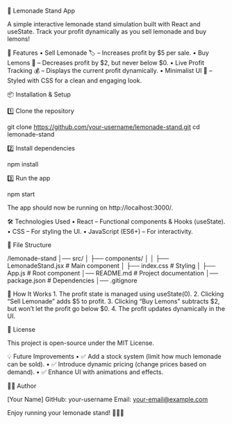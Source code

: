🍋 Lemonade Stand App

A simple interactive lemonade stand simulation built with React and useState. Track your profit dynamically as you sell lemonade and buy lemons!

🚀 Features
	•	Sell Lemonade 🏷️ – Increases profit by $5 per sale.
	•	Buy Lemons 🍋 – Decreases profit by $2, but never below $0.
	•	Live Profit Tracking 💰 – Displays the current profit dynamically.
	•	Minimalist UI 🎨 – Styled with CSS for a clean and engaging look.

📦 Installation & Setup

1️⃣ Clone the repository

git clone https://github.com/your-username/lemonade-stand.git
cd lemonade-stand

2️⃣ Install dependencies

npm install

3️⃣ Run the app

npm start

The app should now be running on http://localhost:3000/.

🛠️ Technologies Used
	•	React – Functional components & Hooks (useState).
	•	CSS – For styling the UI.
	•	JavaScript (ES6+) – For interactivity.

📁 File Structure

/lemonade-stand
│── src/
│   ├── components/
│   │   ├── LemonadeStand.jsx  # Main component
│   ├── index.css  # Styling
│   ├── App.js  # Root component
│── README.md  # Project documentation
│── package.json  # Dependencies
│── .gitignore

🔧 How It Works
	1.	The profit state is managed using useState(0).
	2.	Clicking “Sell Lemonade” adds $5 to profit.
	3.	Clicking “Buy Lemons” subtracts $2, but won’t let the profit go below $0.
	4.	The profit updates dynamically in the UI.

📜 License

This project is open-source under the MIT License.

💡 Future Improvements
	•	✅ Add a stock system (limit how much lemonade can be sold).
	•	✅ Introduce dynamic pricing (change prices based on demand).
	•	✅ Enhance UI with animations and effects.

👨‍💻 Author

[Your Name]
GitHub: your-username
Email: your-email@example.com

Enjoy running your lemonade stand! 🍋🥤🚀